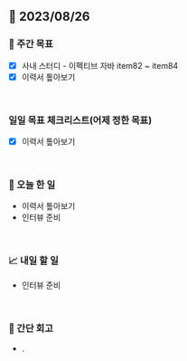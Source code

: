 ## 📅 2023/08/26


### 👏 주간 목표

- [x] 사내 스터디 - 이펙티브 자바 item82 ~ item84
- [x] 이력서 톺아보기

<br/>

### 일일 목표 체크리스트(어제 정한 목표)

- [x] 이력서 톺아보기

<br/>

### 💯 오늘 한 일

- 이력서 톺아보기
- 인터뷰 준비

<br/>

### 📈 내일 할 일

- 인터뷰 준비

<br/>

### 🤔 간단 회고

- .
 
